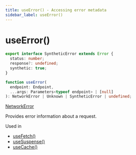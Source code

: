 ```yaml
---
title: useError() - Accessing error metadata
sidebar_label: useError()
---
```


# useError()

```typescript
export interface SyntheticError extends Error {
  status: number;
  response?: undefined;
  synthetic: true;
}

function useError(
  endpoint: Endpoint,
  ...args: Parameters<typeof endpoint> | [null]
): NetworkError | Unknown | SyntheticError | undefined;
```

[NetworkError](./types#networkerror)

Provides error information about a request.

Used in

- [useFetch()](./useFetch)
- [useSuspense()](./useSuspense)
- [useCache()](./useCache)
